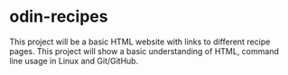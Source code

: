 # odin-recipes
This project will be a basic HTML website with links to different recipe pages. This project will show a basic understanding of HTML, command line usage in Linux and Git/GitHub.